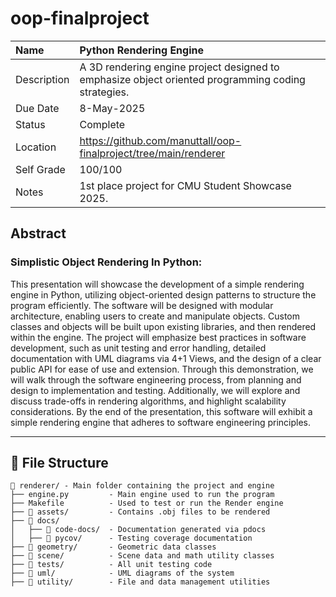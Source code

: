 # oop-finalproject

| Name | Python Rendering Engine |
| :--- | :--- |
| Description | A 3D rendering engine project designed to emphasize object oriented programming coding strategies. |
| Due Date | 8-May-2025 |
| Status | Complete |
| Location | https://github.com/manuttall/oop-finalproject/tree/main/renderer|
| Self Grade | 100/100 |
| Notes | 1st place project for CMU Student Showcase 2025. |

## Abstract

### Simplistic Object Rendering In Python:

This presentation will showcase the development of a simple rendering engine in Python, utilizing object-oriented design patterns to structure the program efficiently. The software will be designed with modular architecture, enabling users to create and manipulate objects. Custom classes and objects will be built upon existing libraries, and then rendered within the engine. The project will emphasize best practices in software development, such as unit testing and error handling, detailed documentation with UML diagrams via 4+1 Views, and the design of a clear public API for ease of use and extension. Through this demonstration, we will walk through the software engineering process, from planning and design to implementation and testing. Additionally, we will explore and discuss trade-offs in rendering algorithms, and highlight scalability considerations. By the end of the presentation, this software will exhibit a simple rendering engine that adheres to software engineering principles.

---

## 📁 File Structure

```
📁 renderer/ - Main folder containing the project and engine
├── engine.py         - Main engine used to run the program
├── Makefile          - Used to test or run the Render engine 
├── 📁 assets/         - Contains .obj files to be rendered
├── 📁 docs/
│   ├── 📁 code-docs/  - Documentation generated via pdocs
│   ├── 📁 pycov/      - Testing coverage documentation
├── 📁 geometry/       - Geometric data classes
├── 📁 scene/          - Scene data and math utility classes
├── 📁 tests/          - All unit testing code
├── 📁 uml/            - UML diagrams of the system
├── 📁 utility/        - File and data management utilities
```

